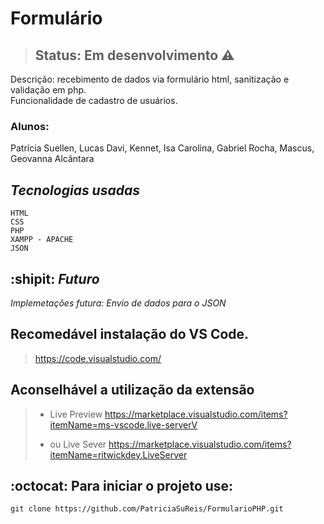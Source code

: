 <h1>Formulário</h1>

> ## Status: Em desenvolvimento :warning:

Descrição: recebimento de dados via formulário html, sanitização  e validação em php.<br>
Funcionalidade de cadastro de usuários.

### Alunos:
Patrícia Suellen, Lucas Davi, Kennet, Isa Carolina, Gabriel Rocha, Mascus, Geovanna Alcântara

## *Tecnologias usadas*
```
HTML 
CSS
PHP
XAMPP - APACHE
JSON
```

## :shipit: *Futuro*
*Implemetações futura: Envio de dados para o JSON*<br>

## Recomedável instalação do VS Code.<br>

> https://code.visualstudio.com/

## Aconselhável a utilização da extensão

> - Live Preview
>   https://marketplace.visualstudio.com/items?itemName=ms-vscode.live-serverV
>
> - ou Live Sever
>   https://marketplace.visualstudio.com/items?itemName=ritwickdey.LiveServer

## :octocat: Para iniciar o projeto use: <br>
```
git clone https://github.com/PatriciaSuReis/FormularioPHP.git
```

